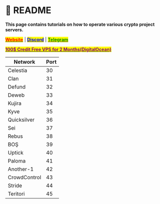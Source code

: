 # 🔅 README

**This page contains tutorials on how to operate various crypto project servers.**

[<mark style="color:red;">**Website**</mark>](https://nodeist.net/) | [<mark style="color:blue;">**Discord**</mark>](https://discord.gg/ypx7mJ6Zzb) | [<mark style="color:green;">**Telegram**</mark>](https://t.me/noodeist)

[<mark style="color:purple;">**100$ Credit Free VPS for 2 Months(DigitalOcean)**</mark>](https://www.digitalocean.com/?refcode=410c988c8b3e\&utm\_campaign=Referral\_Invite\&utm\_medium=Referral\_Program\&utm\_source=badge)

| Network      | Port |
| ------------ | ---- |
| Celestia     | 30   |
| Clan         | 31   |
| Defund       | 32   |
| Deweb        | 33   |
| Kujira       | 34   |
| Kyve         | 35   |
| Quicksilver  | 36   |
| Sei          | 37   |
| Rebus        | 38   |
| BOŞ          | 39   |
| Uptick       | 40   |
| Paloma       | 41   |
| Another-1    | 42   |
| CrowdControl | 43   |
| Stride       | 44   |
| Teritori     | 45   |



